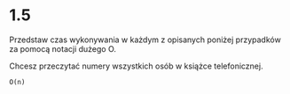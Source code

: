 # 1.5

Przedstaw czas wykonywania w każdym z opisanych poniżej przypadków za
pomocą notacji dużego O.

Chcesz przeczytać numery wszystkich osób w książce telefonicznej.

```text
O(n)
```
